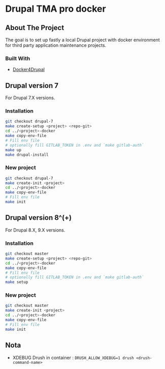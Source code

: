# Drupal TMA pro docker

## About The Project

The goal is to set up fastly a local Drupal project with docker environment for third party application maintenance projects.

### Built With

* [Docker4Drupal](https://github.com/wodby/docker4drupal)

## Drupal version 7

For Drupal 7.X versions.

### Installation

   ```sh
   git checkout drupal-7
   make create-setup <project> <repo-git>
   cd ../<project>-docker
   make copy-env-file
   # Fill env file
   # optionally fill GITLAB_TOKEN in .env and `make gitlab-auth`
   make up
   make drupal-install
   ```

### New project

   ```sh
   git checkout drupal-7
   make create-init <project>
   cd ../<project>-docker
   make copy-env-file
   # Fill env file
   make init
   ```

## Drupal version 8^(+)

For Drupal 8.X, 9.X versions.

### Installation

   ```sh
   git checkout master
   make create-setup <project> <repo-git>
   cd ../<project>-docker
   make copy-env-file
   # Fill env file
   # optionally fill GITLAB_TOKEN in .env and `make gitlab-auth`
   make setup
   ```

### New project

   ```sh
   git checkout master
   make create-init <project>
   cd ../<project>-docker
   make copy-env-file
   # Fill env file
   make init
   ```

## Nota

* XDEBUG Drush in container : `DRUSH_ALLOW_XDEBUG=1 drush <drush-command-name>`

